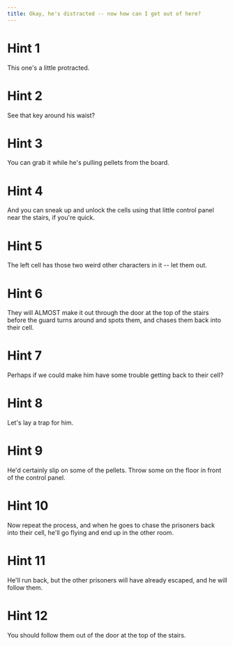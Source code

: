 ```yaml
---
title: Okay, he's distracted -- now how can I get out of here?
---
```

# Hint 1
This one's a little protracted.

# Hint 2
See that key around his waist?

# Hint 3
You can grab it while he's pulling pellets from the board.

# Hint 4
And you can sneak up and unlock the cells using that little control panel near the stairs, if you're quick.

# Hint 5
The left cell has those two weird other characters in it -- let them out.

# Hint 6
They will ALMOST make it out through the door at the top of the stairs before the guard turns around and spots them, and chases them back into their cell.

# Hint 7
Perhaps if we could make him have some trouble getting back to their cell?

# Hint 8
Let's lay a trap for him.

# Hint 9
He'd certainly slip on some of the pellets. Throw some on the floor in front of the control panel.

# Hint 10
Now repeat the process, and when he goes to chase the prisoners back into their cell, he'll go flying and end up in the other room.

# Hint 11
He'll run back, but the other prisoners will have already escaped, and he will follow them.

# Hint 12
You should follow them out of the door at the top of the stairs.

